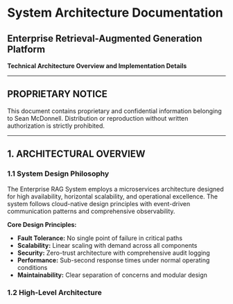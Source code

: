 # System Architecture Documentation
## Enterprise Retrieval-Augmented Generation Platform

**Technical Architecture Overview and Implementation Details**

---

## PROPRIETARY NOTICE

This document contains proprietary and confidential information belonging to Sean McDonnell. Distribution or reproduction without written authorization is strictly prohibited.

---

## 1. ARCHITECTURAL OVERVIEW

### 1.1 System Design Philosophy

The Enterprise RAG System employs a microservices architecture designed for high availability, horizontal scalability, and operational excellence. The system follows cloud-native design principles with event-driven communication patterns and comprehensive observability.

**Core Design Principles:**
- **Fault Tolerance:** No single point of failure in critical paths
- **Scalability:** Linear scaling with demand across all components
- **Security:** Zero-trust architecture with comprehensive audit logging
- **Performance:** Sub-second response times under normal operating conditions
- **Maintainability:** Clear separation of concerns and modular design

### 1.2 High-Level Architecture